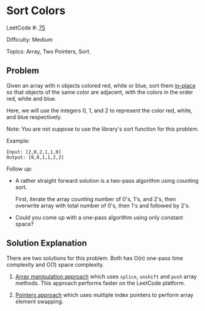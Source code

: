 # Sort Colors

LeetCode #: [75](https://leetcode.com/problems/sort-colors/)

Difficulty: Medium

Topics: Array, Two Pointers, Sort.

## Problem

Given an array with n objects colored red, white or blue, sort them [in-place](https://en.wikipedia.org/wiki/In-place_algorithm) so that objects of the same color are adjacent, with the colors in the order red, white and blue.

Here, we will use the integers 0, 1, and 2 to represent the color red, white, and blue respectively.

Note: You are not suppose to use the library's sort function for this problem.

Example:

```text
Input: [2,0,2,1,1,0]
Output: [0,0,1,1,2,2]
```

Follow up:

- A rather straight forward solution is a two-pass algorithm using counting sort.

  First, iterate the array counting number of 0's, 1's, and 2's, then overwrite array with total number of 0's, then 1's and followed by 2's.

- Could you come up with a one-pass algorithm using only constant space?

## Solution Explanation

There are two solutions for this problem. Both has O(n) one-pass time complexity and O(1) space complexity.

1. [Array manipulation approach](array-manipulation-approach) which uses `splice`, `unshift` and `push` array methods. This approach performs faster on the LeetCode platform.

2. [Pointers approach](pointers-approach) which uses multiple index pointers to perform array element swapping.
